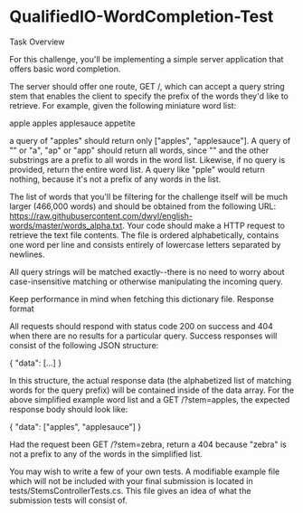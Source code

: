 # QualifiedIO-WordCompletion-Test

Task
Overview

For this challenge, you'll be implementing a simple server application that offers basic word completion.

The server should offer one route, GET /, which can accept a query string stem that enables the client to specify the prefix of the words they'd like to retrieve. For example, given the following miniature word list:

apple
apples
applesauce
appetite

a query of "apples" should return only ["apples", "applesauce"]. A query of "" or "a", "ap" or "app" should return all words, since "" and the other substrings are a prefix to all words in the word list. Likewise, if no query is provided, return the entire word list. A query like "pple" would return nothing, because it's not a prefix of any words in the list.

The list of words that you'll be filtering for the challenge itself will be much larger (466,000 words) and should be obtained from the following URL: https://raw.githubusercontent.com/dwyl/english-words/master/words_alpha.txt. Your code should make a HTTP request to retrieve the text file contents. The file is ordered alphabetically, contains one word per line and consists entirely of lowercase letters separated by newlines.

All query strings will be matched exactly--there is no need to worry about case-insensitive matching or otherwise manipulating the incoming query.

Keep performance in mind when fetching this dictionary file.
Response format

All requests should respond with status code 200 on success and 404 when there are no results for a particular query. Success responses will consist of the following JSON structure:

{
  "data": [...]
}

In this structure, the actual response data (the alphabetized list of matching words for the query prefix) will be contained inside of the data array. For the above simplified example word list and a GET /?stem=apples, the expected response body should look like:

{
  "data": ["apples", "applesauce"]
}

Had the request been GET /?stem=zebra, return a 404 because "zebra" is not a prefix to any of the words in the simplified list.

You may wish to write a few of your own tests. A modifiable example file which will not be included with your final submission is located in tests/StemsControllerTests.cs. This file gives an idea of what the submission tests will consist of.
